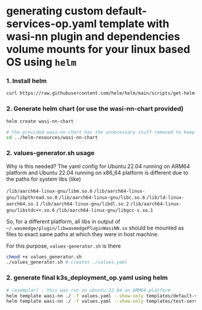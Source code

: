 # generating custom default-services-op.yaml template with wasi-nn plugin and dependencies volume mounts for your linux based OS using `helm`

### 1. Install helm 
```sh
curl https://raw.githubusercontent.com/helm/helm/main/scripts/get-helm-3 | bash
```

### 2. Generate helm chart (or use the wasi-nn-chart provided)
```sh
helm create wasi-nn-chart

# the provided wasi-nn-chart has the unnecessary stuff removed to keep the output yaml clean
cd ../helm-resources/wasi-nn-chart
```

### 2. values-generator.sh usage

Why is this needed?
The yaml config for Ubuntu 22.04 running on ARM64 platform and Ubuntu 22.04 running on x86_64 platform is different due to the paths for system libs (like)

`/lib/aarch64-linux-gnu/libm.so.6`
`/lib/aarch64-linux-gnu/libpthread.so.0`
`/lib/aarch64-linux-gnu/libc.so.6`
`/lib/ld-linux-aarch64.so.1`
`/lib/aarch64-linux-gnu/libdl.so.2`
`/lib/aarch64-linux-gnu/libstdc++.so.6`
`/lib/aarch64-linux-gnu/libgcc-s.so.1`

So, for a different platform, all libs in output of 
`~/.wasmedge/plugin/libwasmedgePluginWasiNN.so`
should be mounted as files to exact same paths at which they were in host machine.

For this purpose, `values-generator.sh` is there

```sh
chmod +x values_generator.sh
./values_generator.sh # creates ./values.yaml
```

### 2. generate final k3s_deployment_op.yaml using helm
```sh
# (exemplar) : this was run on ubuntu:22.04 on ARM64 platform
helm template wasi-nn ./ -f values.yaml --show-only templates/default-services.yaml > default-services-op.yaml
helm template wasi-nn ./ -f values.yaml --show-only templates/test-service.yaml > test-service-op.yaml
```